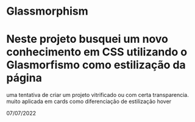 # Glassmorphism

# Neste projeto busquei um novo conhecimento em CSS utilizando o Glasmorfismo como estilização da página
  uma tentativa de criar um projeto vitrificado ou com certa transparencia.
  muito aplicada em cards como diferenciação de estilização hover

07/07/2022
